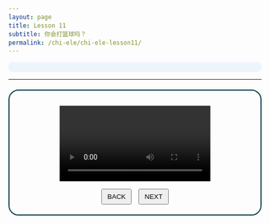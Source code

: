```yaml
---
layout: page
title: Lesson 11
subtitle: 你会打篮球吗？
permalink: /chi-ele/chi-ele-lesson11/
---
```


<div class="lesson-nav">
  <!-- 按钮容器 -->
  <select class="nav-select">
    <option value="">生词</option>
    <option value="vocab">生词</option>
    <option value="practice-vocab1">生词-练习1</option>
    <option value="practice-vocab2">生词-练习2</option>
    <option value="practice-vocab3">生词-练习3</option>
    <option value="practice-vocab4">生词-练习4</option>
  </select>
  <select class="nav-select">
    <option value="">语言点</option>
    <option value="grammar">语言点学习</option>
    <option value="practice-gram1">语言点-练习1</option>
    <option value="practice-gram2">语言点-练习2</option>
    <option value="practice-gram3">语言点-练习3</option>
  </select>
  <select class="nav-select">
    <option value="">视听说</option>
    <option value="listening">视听说</option>
    <option value="practice-lis1">视听说-练习1</option>
    <option value="practice-lis2">视听说-练习2</option>
  </select>
  <select class="nav-select">
    <option value="culture">文化体验</option>
  </select>
  <select class="nav-select">
    <option value="homework">作业</option>
  </select>
</div>


<hr>

<!-- 生词区 -->
<div class="lesson-section" id="vocab">
  <div class="vocab-card" style="display:block">
    <!-- 填写文化体验内容 -->
    <div class="practice-question" style="text-align: center;">
      <video controls style="display: block; margin: 10px auto; max-width: 555px;">
        <source src="/chi-ele/lesson11/vocab-tea.mp4" type="video/mp4">
        您的浏览器不支持HTML5视频
      </video>
    </div>
    <!-- 翻页按钮 -->
    <div class="nav-btns" style="text-align: center; margin-top: 15px;">
      <button onclick="switchCard('vocab', -1)">BACK</button>
      <button onclick="switchCard('vocab', 1)">NEXT</button>
    </div>
  </div>
  <div class="vocab-card" style="display:none">
    <!-- 词汇图片，居中 -->
    <div class="nav-btns" style="text-align: center;">
      <img 
        src="/chi-ele/lesson11/vocab/1YunDong.jpg" 
        alt="运动" 
        width="100"
      >
    </div>
    <div class="nav-btns" style="text-align: center;">
      <img 
        src="/chi-ele/lesson11/vocab/1YunDong-photo.jpg" 
        alt="运动" 
        width="150"
      >
    </div>
    <!-- 音频 -->
    <audio controls style="display: block; margin: 10px auto;">
      <source src="/chi-ele/lesson11/vocab/1YunDong.m4a" type="audio/mp4">
    </audio>
    <!-- 示例句 -->
    <!-- <p><strong>例:</strong> 我喜欢篮球。</p> -->
    <!-- 翻页按钮 -->
    <div class="nav-btns" style="text-align: center; margin-top: 15px;">
      <button onclick="switchCard('vocab', -1)">BACK</button>
      <button onclick="switchCard('vocab', 1)">NEXT</button>
    </div>
  </div>
  <div class="vocab-card" style="display:none">
    <!-- 词汇图片，居中 -->
    <div class="nav-btns" style="text-align: center;">
      <img 
        src="/chi-ele/lesson11/vocab/2LanQiu.jpg" 
        alt="篮球" 
        width="100"
      >
    </div>
    <div class="nav-btns" style="text-align: center;">
      <img 
        src="/chi-ele/lesson11/vocab/2LanQiu-photo.jpg" 
        alt="篮球" 
        width="150"
      >
    </div>
    <!-- 音频 -->
    <audio controls style="display: block; margin: 10px auto;">
      <source src="/chi-ele/lesson11/vocab/2LanQiu.m4a" type="audio/mp4">
    </audio>
    <!-- 示例句 -->
    <!-- <p><strong>例:</strong> 我喜欢篮球。</p> -->
    <!-- 翻页按钮 -->
    <div class="nav-btns" style="text-align: center; margin-top: 15px;">
      <button onclick="switchCard('vocab', -1)">BACK</button>
      <button onclick="switchCard('vocab', 1)">NEXT</button>
    </div>
  </div>
  <div class="vocab-card" style="display:none">
    <!-- 词汇图片，居中 -->
    <div class="nav-btns" style="text-align: center;">
      <img 
        src="/chi-ele/lesson11/vocab/3PaiQiu.jpg" 
        alt="排球" 
        width="100"
      >
    </div>
    <div class="nav-btns" style="text-align: center;">
      <img 
        src="/chi-ele/lesson11/vocab/3PaiQiu-photo.jpg" 
        alt="排球" 
        width="150"
      >
    </div>
    <!-- 音频 -->
    <audio controls style="display: block; margin: 10px auto;">
      <source src="/chi-ele/lesson11/vocab/3PaiQiu.m4a" type="audio/mp4">
    </audio>
    <!-- 示例句 -->
    <!-- <p><strong>例:</strong> 我喜欢篮球。</p> -->
    <!-- 翻页按钮 -->
    <div class="nav-btns" style="text-align: center; margin-top: 15px;">
      <button onclick="switchCard('vocab', -1)">BACK</button>
      <button onclick="switchCard('vocab', 1)">NEXT</button>
    </div>
  </div>
  <div class="vocab-card" style="display:none">
    <!-- 词汇图片，居中 -->
    <div class="nav-btns" style="text-align: center;">
      <img 
        src="/chi-ele/lesson11/vocab/4WangQiu.jpg" 
        alt="网球" 
        width="100"
      >
    </div>
    <div class="nav-btns" style="text-align: center;">
      <img 
        src="/chi-ele/lesson11/vocab/4WangQiu-photo.jpg" 
        alt="网球" 
        width="150"
      >
    </div>
    <!-- 音频 -->
    <audio controls style="display: block; margin: 10px auto;">
      <source src="/chi-ele/lesson11/vocab/4WangQiu.m4a" type="audio/mp4">
    </audio>
    <!-- 示例句 -->
    <!-- <p><strong>例:</strong> 我喜欢篮球。</p> -->
    <!-- 翻页按钮 -->
    <div class="nav-btns" style="text-align: center; margin-top: 15px;">
      <button onclick="switchCard('vocab', -1)">BACK</button>
      <button onclick="switchCard('vocab', 1)">NEXT</button>
    </div>
  </div>
  <div class="vocab-card" style="display:none">
    <!-- 词汇图片，居中 -->
    <div class="nav-btns" style="text-align: center;">
      <img 
        src="/chi-ele/lesson11/vocab/5PingPangQiujpg.jpg" 
        alt="乒乓球" 
        width="100"
      >
    </div>
    <div class="nav-btns" style="text-align: center;">
      <img 
        src="/chi-ele/lesson11/vocab/5PingPangQiu-photo.jpg" 
        alt="乒乓球" 
        width="150"
      >
    </div>
    <!-- 音频 -->
    <audio controls style="display: block; margin: 10px auto;">
      <source src="/chi-ele/lesson11/vocab/5PingPangQiu.m4a" type="audio/mp4">
    </audio>
    <!-- 示例句 -->
    <!-- <p><strong>例:</strong> 我喜欢篮球。</p> -->
    <!-- 翻页按钮 -->
    <div class="nav-btns" style="text-align: center; margin-top: 15px;">
      <button onclick="switchCard('vocab', -1)">BACK</button>
      <button onclick="switchCard('vocab', 1)">NEXT</button>
    </div>
  </div>
  <div class="vocab-card" style="display:none">
    <!-- 词汇图片，居中 -->
    <div class="nav-btns" style="text-align: center;">
      <img 
        src="/chi-ele/lesson11/vocab/6打.jpg" 
        alt="打" 
        width="100"
      >
    </div>
    <div class="nav-btns" style="text-align: center;">
      <img 
        src="/chi-ele/lesson11/vocab/6Da-photo.jpg" 
        alt="打" 
        width="150"
      >
    </div>
    <!-- 音频 -->
    <audio controls style="display: block; margin: 10px auto;">
      <source src="/chi-ele/lesson11/vocab/6Da.m4a" type="audio/mp4">
    </audio>
    <!-- 示例句 -->
    <p><strong>例:</strong> 我喜欢打篮球。</p>
    <p><strong>例:</strong> 我不会打乒乓球。</p>
    <!-- 翻页按钮 -->
    <div class="nav-btns" style="text-align: center; margin-top: 15px;">
      <button onclick="switchCard('vocab', -1)">BACK</button>
      <button onclick="switchCard('vocab', 1)">NEXT</button>
    </div>
  </div>
  <div class="vocab-card" style="display:none">
    <!-- 词汇图片，居中 -->
    <div class="nav-btns" style="text-align: center;">
      <img 
        src="/chi-ele/lesson11/vocab/7ZuQiu.jpg" 
        alt="足球" 
        width="100"
      >
    </div>
    <div class="nav-btns" style="text-align: center;">
      <img 
        src="/chi-ele/lesson11/vocab/7ZuQiu-photo.jpg" 
        alt="足球" 
        width="150"
      >
    </div>
    <!-- 音频 -->
    <audio controls style="display: block; margin: 10px auto;">
      <source src="/chi-ele/lesson11/vocab/7ZuQiu.m4a" type="audio/mp4">
    </audio>
    <!-- 示例句 -->
    <!-- <p><strong>例:</strong> 我喜欢篮球。</p> -->
    <!-- 翻页按钮 -->
    <div class="nav-btns" style="text-align: center; margin-top: 15px;">
      <button onclick="switchCard('vocab', -1)">BACK</button>
      <button onclick="switchCard('vocab', 1)">NEXT</button>
    </div>
  </div>
  <div class="vocab-card" style="display:none">
    <!-- 词汇图片，居中 -->
    <div class="nav-btns" style="text-align: center;">
      <img 
        src="/chi-ele/lesson11/vocab/8Gen.jpg" 
        alt="踢" 
        width="100"
      >
    </div>
    <div class="nav-btns" style="text-align: center;">
      <img 
        src="/chi-ele/lesson11/vocab/8Gen-Photo.jpg" 
        alt="踢" 
        width="150"
      >
    </div>
    <!-- 音频 -->
    <audio controls style="display: block; margin: 10px auto;">
      <source src="/chi-ele/lesson11/vocab/8Gen.m4a" type="audio/mp4">
    </audio>
    <!-- 示例句 -->
    <p><strong>例:</strong> 我喜欢踢足球。</p>
    <!-- 翻页按钮 -->
    <div class="nav-btns" style="text-align: center; margin-top: 15px;">
      <button onclick="switchCard('vocab', -1)">BACK</button>
      <button onclick="switchCard('vocab', 1)">NEXT</button>
    </div>
  </div>
  <div class="vocab-card" style="display:none">
    <!-- 词汇图片，居中 -->
    <div class="nav-btns" style="text-align: center;">
      <img 
        src="/chi-ele/lesson11/vocab/9YouYong.jpg" 
        alt="游泳" 
        width="100"
      >
    </div>
    <div class="nav-btns" style="text-align: center;">
      <img 
        src="/chi-ele/lesson11/vocab/9YouYong-Photo.jpg" 
        alt="游泳" 
        width="150"
      >
    </div>
    <!-- 音频 -->
    <audio controls style="display: block; margin: 10px auto;">
      <source src="/chi-ele/lesson11/vocab/9YouYong.m4a" type="audio/mp4">
    </audio>
    <!-- 示例句 -->
    <p><strong>例:</strong> 我不会游泳。</p>
    <!-- 翻页按钮 -->
    <div class="nav-btns" style="text-align: center; margin-top: 15px;">
      <button onclick="switchCard('vocab', -1)">BACK</button>
      <button onclick="switchCard('vocab', 1)">NEXT</button>
    </div>
  </div>
  <div class="vocab-card" style="display:none">
    <!-- 词汇图片，居中 -->
    <div class="nav-btns" style="text-align: center;">
      <img 
        src="/chi-ele/lesson11/vocab/10PaoBu.jpg" 
        alt="跑步" 
        width="100"
      >
    </div>
    <div class="nav-btns" style="text-align: center;">
      <img 
        src="/chi-ele/lesson11/vocab/10PaoBu-Photo.jpg" 
        alt="跑步" 
        width="150"
      >
    </div>
    <!-- 音频 -->
    <audio controls style="display: block; margin: 10px auto;">
      <source src="/chi-ele/lesson11/vocab/10PaoBu.m4a" type="audio/mp4">
    </audio>
    <!-- 示例句 -->
    <p><strong>例:</strong> 他喜欢跑步。</p>
    <!-- 翻页按钮 -->
    <div class="nav-btns" style="text-align: center; margin-top: 15px;">
      <button onclick="switchCard('vocab', -1)">BACK</button>
      <button onclick="switchCard('vocab', 1)">NEXT</button>
    </div>
  </div>
  <div class="vocab-card" style="display:none">
    <!-- 词汇图片，居中 -->
    <div class="nav-btns" style="text-align: center;">
      <img 
        src="/chi-ele/lesson11/vocab/11QiZiXingChe.jpg" 
        alt="骑自行车" 
        width="100"
      >
    </div>
    <div class="nav-btns" style="text-align: center;">
      <img 
        src="/chi-ele/lesson11/vocab/11QiZiXingChe-Photo.jpg" 
        alt="骑自行车" 
        width="150"
      >
    </div>
    <!-- 音频 -->
    <audio controls style="display: block; margin: 10px auto;">
      <source src="/chi-ele/lesson11/vocab/11QiZiXingChe.m4a" type="audio/mp4">
    </audio>
    <!-- 示例句 -->
    <p><strong>例:</strong> 她很喜欢骑自行车。。</p>
    <!-- 翻页按钮 -->
    <div class="nav-btns" style="text-align: center; margin-top: 15px;">
      <button onclick="switchCard('vocab', -1)">BACK</button>
      <button onclick="switchCard('vocab', 1)">NEXT</button>
    </div>
  </div>
</div>

<!-- 练习1 -->
<div class="lesson-section" id="practice-vocab1" style="display:none">
  <div class="vocab-card practice-card" style="display:block">
    <p>根据图片和音频填写正确的生词：</p>
    <div class="practice-question" style="text-align: center;">
      <img src="/chi-ele/lesson11/vocab/11QiZiXingChe-Photo.jpg" alt="骑自行车" width="150" >
      <audio controls style="display: block; margin: 10px auto;">
        <source src="/chi-ele/lesson11/vocab/11QiZiXingChe.m4a" type="audio/mp4">
      </audio>
    </div>
    <div class="practice-question" style="text-align: center;">
      <input
        type="text"
        placeholder="填写生词"
        data-answer="骑自行车"
        onkeydown="if(event.key==='Enter'){ checkAnswer(this.nextElementSibling, this.dataset.answer) }"
      >
      <button type="button" onclick="checkAnswer(this, this.previousElementSibling.dataset.answer)">SUBMIT</button>
      <span class="feedback"></span>
    </div>
    <div class="nav-btns">
      <button onclick="switchCard('practice-vocab1', -1)">BACK</button>
      <button onclick="switchCard('practice-vocab1', 1)">NEXT</button>
    </div>
  </div>
  <div class="vocab-card practice-card" style="display:none">
    <p>根据图片和音频填写正确的生词：</p>
    <div class="practice-question" style="text-align: center;">
      <img src="/chi-ele/lesson11/vocab/1YunDong-photo.jpg" alt="骑自行车" width="150" >
      <audio controls style="display: block; margin: 10px auto;">
        <source src="/chi-ele/lesson11/vocab/1YunDong.m4a" type="audio/mp4">
      </audio>
    </div>
    <div class="practice-question" style="text-align: center;">
      <input
        type="text"
        placeholder="填写生词"
        data-answer="运动"
        onkeydown="if(event.key==='Enter'){ checkAnswer(this.nextElementSibling, this.dataset.answer) }"
      >
      <button type="button" onclick="checkAnswer(this, this.previousElementSibling.dataset.answer)">SUBMIT</button>
      <span class="feedback"></span>
    </div>
    <div class="nav-btns">
      <button onclick="switchCard('practice-vocab1', -1)">BACK</button>
      <button onclick="switchCard('practice-vocab1', 1)">NEXT</button>
    </div>
  </div>
  <div class="vocab-card practice-card" style="display:none">
    <p>根据图片和音频填写正确的生词：</p>
    <div class="practice-question" style="text-align: center;">
      <img src="/chi-ele/lesson11/vocab/10PaoBu-Photo.jpg" alt="骑自行车" width="150" >
      <audio controls style="display: block; margin: 10px auto;">
        <source src="/chi-ele/lesson11/vocab/10PaoBu.m4a" type="audio/mp4">
      </audio>
    </div>
    <div class="practice-question" style="text-align: center;">
      <input
        type="text"
        placeholder="填写生词"
        data-answer="跑步"
        onkeydown="if(event.key==='Enter'){ checkAnswer(this.nextElementSibling, this.dataset.answer) }"
      >
      <button type="button" onclick="checkAnswer(this, this.previousElementSibling.dataset.answer)">SUBMIT</button>
      <span class="feedback"></span>
    </div>
    <div class="nav-btns">
      <button onclick="switchCard('practice-vocab1', -1)">BACK</button>
      <button onclick="switchCard('practice-vocab1', 1)">NEXT</button>
    </div>
  </div>
  <div class="vocab-card practice-card" style="display:none">
    <p>根据图片和音频填写正确的生词：</p>
    <div class="practice-question" style="text-align: center;">
      <img src="/chi-ele/lesson11/vocab/6Da-photo.jpg" alt="骑自行车" width="150" >
      <audio controls style="display: block; margin: 10px auto;">
        <source src="/chi-ele/lesson11/vocab/6Da.m4a" type="audio/mp4">
      </audio>
    </div>
    <div class="practice-question" style="text-align: center;">
      <input
        type="text"
        placeholder="填写生词"
        data-answer="打"
        onkeydown="if(event.key==='Enter'){ checkAnswer(this.nextElementSibling, this.dataset.answer) }"
      >
      <button type="button" onclick="checkAnswer(this, this.previousElementSibling.dataset.answer)">SUBMIT</button>
      <span class="feedback"></span>
    </div>
    <div class="nav-btns">
      <button onclick="switchCard('practice-vocab1', -1)">BACK</button>
      <button onclick="switchCard('practice-vocab1', 1)">NEXT</button>
    </div>
  </div>
  <div class="vocab-card practice-card" style="display:none">
    <p>根据图片和音频填写正确的生词：</p>
    <div class="practice-question" style="text-align: center;">
      <img src="/chi-ele/lesson11/vocab/2LanQiu-photo.jpg" alt="骑自行车" width="150" >
      <audio controls style="display: block; margin: 10px auto;">
        <source src="/chi-ele/lesson11/vocab/2LanQiu.m4a" type="audio/mp4">
      </audio>
    </div>
    <div class="practice-question" style="text-align: center;">
      <input
        type="text"
        placeholder="填写生词"
        data-answer="篮球"
        onkeydown="if(event.key==='Enter'){ checkAnswer(this.nextElementSibling, this.dataset.answer) }"
      >
      <button type="button" onclick="checkAnswer(this, this.previousElementSibling.dataset.answer)">SUBMIT</button>
      <span class="feedback"></span>
    </div>
    <div class="nav-btns">
      <button onclick="switchCard('practice-vocab1', -1)">BACK</button>
      <button onclick="switchCard('practice-vocab1', 1)">NEXT</button>
    </div>
  </div>
  <div class="vocab-card practice-card" style="display:none">
    <p>根据图片和音频填写正确的生词：</p>
    <div class="practice-question" style="text-align: center;">
      <img src="/chi-ele/lesson11/vocab/9YouYong-Photo.jpg" alt="骑自行车" width="150" >
      <audio controls style="display: block; margin: 10px auto;">
        <source src="/chi-ele/lesson11/vocab/9YouYong.m4a" type="audio/mp4">
      </audio>
    </div>
    <div class="practice-question" style="text-align: center;">
      <input
        type="text"
        placeholder="填写生词"
        data-answer="游泳"
        onkeydown="if(event.key==='Enter'){ checkAnswer(this.nextElementSibling, this.dataset.answer) }"
      >
      <button type="button" onclick="checkAnswer(this, this.previousElementSibling.dataset.answer)">SUBMIT</button>
      <span class="feedback"></span>
    </div>
    <div class="nav-btns">
      <button onclick="switchCard('practice-vocab1', -1)">BACK</button>
      <button onclick="switchCard('practice-vocab1', 1)">NEXT</button>
    </div>
  </div>
  <div class="vocab-card practice-card" style="display:none">
    <p>根据图片和音频填写正确的生词：</p>
    <div class="practice-question" style="text-align: center;">
      <img src="/chi-ele/lesson11/vocab/5PingPangQiu-photo.jpg" alt="骑自行车" width="150" >
      <audio controls style="display: block; margin: 10px auto;">
        <source src="/chi-ele/lesson11/vocab/5PingPangQiu.m4a" type="audio/mp4">
      </audio>
    </div>
    <div class="practice-question" style="text-align: center;">
      <input
        type="text"
        placeholder="填写生词"
        data-answer="乒乓球"
        onkeydown="if(event.key==='Enter'){ checkAnswer(this.nextElementSibling, this.dataset.answer) }"
      >
      <button type="button" onclick="checkAnswer(this, this.previousElementSibling.dataset.answer)">SUBMIT</button>
      <span class="feedback"></span>
    </div>
    <div class="nav-btns">
      <button onclick="switchCard('practice-vocab1', -1)">BACK</button>
      <button onclick="switchCard('practice-vocab1', 1)">NEXT</button>
    </div>
  </div>
  <div class="vocab-card practice-card" style="display:none">
    <p>根据图片和音频填写正确的生词：</p>
    <div class="practice-question" style="text-align: center;">
      <img src="/chi-ele/lesson11/vocab/8Gen-Photo.jpg" alt="骑自行车" width="150" >
      <audio controls style="display: block; margin: 10px auto;">
        <source src="/chi-ele/lesson11/vocab/8Gen.m4a" type="audio/mp4">
      </audio>
    </div>
    <div class="practice-question" style="text-align: center;">
      <input
        type="text"
        placeholder="填写生词"
        data-answer="踢"
        onkeydown="if(event.key==='Enter'){ checkAnswer(this.nextElementSibling, this.dataset.answer) }"
      >
      <button type="button" onclick="checkAnswer(this, this.previousElementSibling.dataset.answer)">SUBMIT</button>
      <span class="feedback"></span>
    </div>
    <div class="nav-btns">
      <button onclick="switchCard('practice-vocab1', -1)">BACK</button>
      <button onclick="switchCard('practice-vocab1', 1)">NEXT</button>
    </div>
  </div>
  <div class="vocab-card practice-card" style="display:none">
    <p>根据图片和音频填写正确的生词：</p>
    <div class="practice-question" style="text-align: center;">
      <img src="/chi-ele/lesson11/vocab/4WangQiu-photo.jpg" alt="骑自行车" width="150" >
      <audio controls style="display: block; margin: 10px auto;">
        <source src="/chi-ele/lesson11/vocab/4WangQiu.m4a" type="audio/mp4">
      </audio>
    </div>
    <div class="practice-question" style="text-align: center;">
      <input
        type="text"
        placeholder="填写生词"
        data-answer="网球"
        onkeydown="if(event.key==='Enter'){ checkAnswer(this.nextElementSibling, this.dataset.answer) }"
      >
      <button type="button" onclick="checkAnswer(this, this.previousElementSibling.dataset.answer)">SUBMIT</button>
      <span class="feedback"></span>
    </div>
    <div class="nav-btns">
      <button onclick="switchCard('practice-vocab1', -1)">BACK</button>
      <button onclick="switchCard('practice-vocab1', 1)">NEXT</button>
    </div>
  </div>
  <div class="vocab-card practice-card" style="display:none">
    <p>根据图片和音频填写正确的生词：</p>
    <div class="practice-question" style="text-align: center;">
      <img src="/chi-ele/lesson11/vocab/3PaiQiu-photo.jpg" alt="骑自行车" width="150" >
      <audio controls style="display: block; margin: 10px auto;">
        <source src="/chi-ele/lesson11/vocab/3PaiQiu.m4a" type="audio/mp4">
      </audio>
    </div>
    <div class="practice-question" style="text-align: center;">
      <input
        type="text"
        placeholder="填写生词"
        data-answer="排球"
        onkeydown="if(event.key==='Enter'){ checkAnswer(this.nextElementSibling, this.dataset.answer) }"
      >
      <button type="button" onclick="checkAnswer(this, this.previousElementSibling.dataset.answer)">SUBMIT</button>
      <span class="feedback"></span>
    </div>
    <div class="nav-btns">
      <button onclick="switchCard('practice-vocab1', -1)">BACK</button>
      <button onclick="switchCard('practice-vocab1', 1)">NEXT</button>
    </div>
  </div>
  <div class="vocab-card practice-card" style="display:none">
    <p>根据图片和音频填写正确的生词：</p>
    <div class="practice-question" style="text-align: center;">
      <img src="/chi-ele/lesson11/vocab/7ZuQiu-photo.jpg" alt="骑自行车" width="150" >
      <audio controls style="display: block; margin: 10px auto;">
        <source src="/chi-ele/lesson11/vocab/7ZuQiu.m4a" type="audio/mp4">
      </audio>
    </div>
    <div class="practice-question" style="text-align: center;">
      <input
        type="text"
        placeholder="填写生词"
        data-answer="足球"
        onkeydown="if(event.key==='Enter'){ checkAnswer(this.nextElementSibling, this.dataset.answer) }"
      >
      <button type="button" onclick="checkAnswer(this, this.previousElementSibling.dataset.answer)">SUBMIT</button>
      <span class="feedback"></span>
    </div>
    <div class="nav-btns">
      <button onclick="switchCard('practice-vocab1', -1)">BACK</button>
      <button onclick="switchCard('practice-vocab1', 1)">NEXT</button>
    </div>
  </div>
</div>
<!-- 练习2 -->
<div class="lesson-section" id="practice-vocab2" style="display:none">
  <!-- 生词练习2 -->
  <div class="vocab-card practice-card" style="display:none">
    <p>请选择正确的图片或单词：</p>
    <div class="practice-question" style="text-align: center;">
      <img src="/chi-ele/lesson11/vocab/prac1/P1-Q1-A5.jpg" alt="picture" width="75" height="125" >
      <img src="/chi-ele/lesson11/vocab/prac1/P1-Q1-A1.jpg" alt="picture" width="100" >
      <img src="/chi-ele/lesson11/vocab/prac1/P1-Q1-A2.jpg" alt="picture" width="100" >
      <img src="/chi-ele/lesson11/vocab/prac1/P1-Q1-A3.jpg" alt="picture" width="100" >
      <img src="/chi-ele/lesson11/vocab/prac1/P1-Q1-A4.jpg" alt="picture" width="100" >
      <img src="/chi-ele/lesson11/vocab/prac1/P1-Q2-A8.jpg" alt="picture" width="25"  height="50" >
    </div>
    <div class="practice-question" style="text-align: center;">
      <img src="/chi-ele/lesson11/vocab/prac1/P1-Q2-A9.jpg" alt="picture" width="50" >
      <img src="/chi-ele/lesson11/vocab/prac1/P1-Q2-A6.jpg" alt="picture" width="75" >
      <img src="/chi-ele/lesson11/vocab/prac1/P1-Q2-A7.jpg" alt="picture" width="60" >
      <img src="/chi-ele/lesson11/vocab/prac1/P1-Q3-A10.jpg" alt="picture" width="50" >
      <img src="/chi-ele/lesson11/vocab/prac1/P1-Q3-A11.jpg" alt="picture" width="100" >
    </div>
    <div class="practice-question" style="text-align: center;">
      <img src="/chi-ele/lesson11/vocab/prac1/1P1-Q1.jpg" alt="picture" width="500" >
    </div>
    <div class="practice-question" style="text-align: center;">
      <img src="/chi-ele/lesson11/vocab/prac1/1P1-Q2.jpg" alt="picture" width="500" >
    </div>
    <div class="practice-question" style="text-align: center;">
      <img src="/chi-ele/lesson11/vocab/prac1/1P1-Q3.jpg" alt="picture" width="500" >
    </div>
    <!-- 问题选择区域 -->
    <div class="matching-quiz">
      <div class="questions-container">
        <!-- 空格1 -->
        <div class="question" data-qid="1">
          <span class="question-number">1.</span>
          <select class="answer-select">
            <option value="">-- Option --</option>
            <option value="A">A</option>
            <option value="B">B</option>
            <option value="C">C</option>
            <option value="D">D</option>
            <option value="E">E</option>
            <option value="F">F</option>
            <option value="G">G</option>
            <option value="H">H</option>
            <option value="I">I</option>
            <option value="J">J</option>
            <option value="K">K</option>
          </select>
          <span class="feedback-icon"></span>
        </div>
        <!-- 空格2 -->
        <div class="question" data-qid="2">
          <span class="question-number">2.</span>
          <select class="answer-select">
            <option value="">-- Option --</option>
            <option value="A">A</option>
            <option value="B">B</option>
            <option value="C">C</option>
            <option value="D">D</option>
            <option value="E">E</option>
            <option value="F">F</option>
            <option value="G">G</option>
            <option value="H">H</option>
            <option value="I">I</option>
            <option value="J">J</option>
            <option value="K">K</option>
          </select>
          <span class="feedback-icon"></span>
        </div>
        <!-- 空格3 -->
        <div class="question" data-qid="3">
          <span class="question-number">3.</span>
          <select class="answer-select">
            <option value="">-- Option --</option>
            <option value="A">A</option>
            <option value="B">B</option>
            <option value="C">C</option>
            <option value="D">D</option>
            <option value="E">E</option>
            <option value="F">F</option>
            <option value="G">G</option>
            <option value="H">H</option>
            <option value="I">I</option>
            <option value="J">J</option>
            <option value="K">K</option>
          </select>
          <span class="feedback-icon"></span>
        </div>
        <!-- 空格4 -->
        <div class="question" data-qid="4">
          <span class="question-number">4.</span>
          <select class="answer-select">
            <option value="">-- Option --</option>
            <option value="A">A</option>
            <option value="B">B</option>
            <option value="C">C</option>
            <option value="D">D</option>
            <option value="E">E</option>
            <option value="F">F</option>
            <option value="G">G</option>
            <option value="H">H</option>
            <option value="I">I</option>
            <option value="J">J</option>
            <option value="K">K</option>
          </select>
          <span class="feedback-icon"></span>
        </div>
        <!-- 空格5 -->
        <div class="question" data-qid="5">
          <span class="question-number">5.</span>
          <select class="answer-select">
            <option value="">-- Option --</option>
            <option value="A">A</option>
            <option value="B">B</option>
            <option value="C">C</option>
            <option value="D">D</option>
            <option value="E">E</option>
            <option value="F">F</option>
            <option value="G">G</option>
            <option value="H">H</option>
            <option value="I">I</option>
            <option value="J">J</option>
            <option value="K">K</option>
          </select>
          <span class="feedback-icon"></span>
        </div>
        <!-- 空格6 -->
        <div class="question" data-qid="6">
          <span class="question-number">6.</span>
          <select class="answer-select">
            <option value="">-- Option --</option>
            <option value="A">A</option>
            <option value="B">B</option>
            <option value="C">C</option>
            <option value="D">D</option>
            <option value="E">E</option>
            <option value="F">F</option>
            <option value="G">G</option>
            <option value="H">H</option>
            <option value="I">I</option>
            <option value="J">J</option>
            <option value="K">K</option>
          </select>
          <span class="feedback-icon"></span>
        </div>
        <!-- 空格7 -->
        <div class="question" data-qid="7">
          <span class="question-number">7.</span>
          <select class="answer-select">
            <option value="">-- Option --</option>
            <option value="A">A</option>
            <option value="B">B</option>
            <option value="C">C</option>
            <option value="D">D</option>
            <option value="E">E</option>
            <option value="F">F</option>
            <option value="G">G</option>
            <option value="H">H</option>
            <option value="I">I</option>
            <option value="J">J</option>
            <option value="K">K</option>
          </select>
          <span class="feedback-icon"></span>
        </div>
        <!-- 空格8 -->
        <div class="question" data-qid="8">
          <span class="question-number">8.</span>
          <select class="answer-select">
            <option value="">-- Option --</option>
            <option value="A">A</option>
            <option value="B">B</option>
            <option value="C">C</option>
            <option value="D">D</option>
            <option value="E">E</option>
            <option value="F">F</option>
            <option value="G">G</option>
            <option value="H">H</option>
            <option value="I">I</option>
            <option value="J">J</option>
            <option value="K">K</option>
          </select>
          <span class="feedback-icon"></span>
        </div>
        <!-- 空格9 -->
        <div class="question" data-qid="9">
          <span class="question-number">9.</span>
          <select class="answer-select">
            <option value="">-- Option --</option>
            <option value="A">A</option>
            <option value="B">B</option>
            <option value="C">C</option>
            <option value="D">D</option>
            <option value="E">E</option>
            <option value="F">F</option>
            <option value="G">G</option>
            <option value="H">H</option>
            <option value="I">I</option>
            <option value="J">J</option>
            <option value="K">K</option>
          </select>
          <span class="feedback-icon"></span>
        </div>
        <!-- 空格10 -->
        <div class="question" data-qid="10">
          <span class="question-number">10.</span>
          <select class="answer-select">
            <option value="">-- Option --</option>
            <option value="A">A</option>
            <option value="B">B</option>
            <option value="C">C</option>
            <option value="D">D</option>
            <option value="E">E</option>
            <option value="F">F</option>
            <option value="G">G</option>
            <option value="H">H</option>
            <option value="I">I</option>
            <option value="J">J</option>
            <option value="K">K</option>
          </select>
          <span class="feedback-icon"></span>
        </div>
        <!-- 空格11 -->
        <div class="question" data-qid="11">
          <span class="question-number">11.</span>
          <select class="answer-select">
            <option value="">-- Option --</option>
            <option value="A">A</option>
            <option value="B">B</option>
            <option value="C">C</option>
            <option value="D">D</option>
            <option value="E">E</option>
            <option value="F">F</option>
            <option value="G">G</option>
            <option value="H">H</option>
            <option value="I">I</option>
            <option value="J">J</option>
            <option value="K">K</option>
          </select>
          <span class="feedback-icon"></span>
        </div>
      </div>
      <div class="practice-question" style="text-align: center;">
        <button type="button" onclick="checkMatchingAnswers()">SUBMIT</button>
        <button type="button" id="viewAnswerBtn" style="display:none" onclick="viewAnswers()">View Answer</button>
        <span class="feedback"></span>
      </div>
    </div>
    <div class="nav-btns">
      <button onclick="switchCard('practice-vocab2', -1)">BACK</button>
      <button onclick="switchCard('practice-vocab2', 1)">NEXT</button>
    </div>
    <div class="answer-key" style="display:none; margin-top:20px; padding:15px; background:#f5f5f5; border-radius:5px;">
      <h3>正确答案:</h3>
      <div id="correct-answers-list"></div>
    </div>
  </div>
</div>
<!-- 生词练习3 -->
<div class="lesson-section" id="practice-vocab3" style="display:none">
  <div class="vocab-card practice-card" style="display:none">
    <p>根据图片和音频选择正确答案：</p>
    <div class="practice-question" style="text-align: center;">
      <img src="/chi-ele/lesson11/vocab/prac2/Q1.png" alt="picture" width="500">
      <audio controls style="display: block; margin: 10px auto;">
        <source src="/chi-ele/lesson11/vocab/prac2/Q1-mp3.mp3" type="audio/mp3">
      </audio>
    </div>
    <div class="practice-question" style="text-align: center;">
      <input
        type="text"
        placeholder="填写答案"
        data-answer="打篮球"
        onkeydown="if(event.key==='Enter'){ checkAnswer(this.nextElementSibling, this.dataset.answer) }"
      >
      <button type="button" onclick="checkAnswer(this, this.previousElementSibling.dataset.answer)">SUBMIT</button>
      <span class="feedback"></span>
    </div>
    <div class="nav-btns">
      <button onclick="switchCard('practice-vocab3', -1)">BACK</button>
      <button onclick="switchCard('practice-vocab3', 1)">NEXT</button>
    </div>
  </div>
  <div class="vocab-card practice-card" style="display:none">
    <p>根据图片和音频选择正确答案：</p>
    <div class="practice-question" style="text-align: center;">
      <img src="/chi-ele/lesson11/vocab/prac2/Q1Answer.png" alt="picture" width="500">
      <audio controls style="display: block; margin: 10px auto;">
        <source src="/chi-ele/lesson11/vocab/prac2/Q1-mp3.mp3" type="audio/mp3">
      </audio>
    </div>
    <div class="nav-btns">
      <button onclick="switchCard('practice-vocab3', -1)">BACK</button>
      <button onclick="switchCard('practice-vocab3', 1)">NEXT</button>
    </div>
  </div>

  <div class="vocab-card practice-card" style="display:none">
    <p>根据图片和音频选择正确答案：</p>
    <div class="practice-question" style="text-align: center;">
      <img src="/chi-ele/lesson11/vocab/prac2/Q2.png" alt="picture" width="500">
      <audio controls style="display: block; margin: 10px auto;">
        <source src="/chi-ele/lesson11/vocab/prac2/Q2-mp3.m4a" type="audio/mp4">
      </audio>
    </div>
    <div class="practice-question" style="text-align: center;">
      <input
        type="text"
        placeholder="填写答案"
        data-answer="骑自行车"
        onkeydown="if(event.key==='Enter'){ checkAnswer(this.nextElementSibling, this.dataset.answer) }"
      >
      <button type="button" onclick="checkAnswer(this, this.previousElementSibling.dataset.answer)">SUBMIT</button>
      <span class="feedback"></span>
    </div>
    <div class="nav-btns">
      <button onclick="switchCard('practice-vocab3', -1)">BACK</button>
      <button onclick="switchCard('practice-vocab3', 1)">NEXT</button>
    </div>
  </div>
  <div class="vocab-card practice-card" style="display:none">
    <p>根据图片和音频选择正确答案：</p>
    <div class="practice-question" style="text-align: center;">
      <img src="/chi-ele/lesson11/vocab/prac2/Q2Answer.png" alt="picture" width="500">
      <audio controls style="display: block; margin: 10px auto;">
        <source src="/chi-ele/lesson11/vocab/prac2/Q2-mp3.m4a" type="audio/mp4">
      </audio>
    </div>
    <div class="nav-btns">
      <button onclick="switchCard('practice-vocab3', -1)">BACK</button>
      <button onclick="switchCard('practice-vocab3', 1)">NEXT</button>
    </div>
  </div>

  <div class="vocab-card practice-card" style="display:none">
    <p>根据图片和音频选择正确答案：</p>
    <div class="practice-question" style="text-align: center;">
      <img src="/chi-ele/lesson11/vocab/prac2/Q3.png" alt="picture" width="500">
      <audio controls style="display: block; margin: 10px auto;">
        <source src="/chi-ele/lesson11/vocab/prac2/Q3-mp3.mp3" type="audio/mp3">
      </audio>
    </div>
    <div class="practice-question" style="text-align: center;">
      <span class="question-number">1.</span>
      <input
        type="text"
        placeholder="填写答案"
        data-answer="打网球"
        onkeydown="if(event.key==='Enter'){ checkAnswer(this.nextElementSibling, this.dataset.answer) }"
      >
      <button type="button" onclick="checkAnswer(this, this.previousElementSibling.dataset.answer)">SUBMIT</button>
      <span class="feedback"></span>
    </div>
    <div class="practice-question" style="text-align: center;">
      <span class="question-number">2.</span>
      <input
        type="text"
        placeholder="填写答案"
        data-answer="游泳"
        onkeydown="if(event.key==='Enter'){ checkAnswer(this.nextElementSibling, this.dataset.answer) }"
      >
      <button type="button" onclick="checkAnswer(this, this.previousElementSibling.dataset.answer)">SUBMIT</button>
      <span class="feedback"></span>
    </div>
    <div class="nav-btns">
      <button onclick="switchCard('practice-vocab3', -1)">BACK</button>
      <button onclick="switchCard('practice-vocab3', 1)">NEXT</button>
    </div>
  </div>
  <div class="vocab-card practice-card" style="display:none">
    <p>根据图片和音频选择正确答案：</p>
    <div class="practice-question" style="text-align: center;">
      <img src="/chi-ele/lesson11/vocab/prac2/Q3Answer.png" alt="picture" width="500">
      <audio controls style="display: block; margin: 10px auto;">
        <source src="/chi-ele/lesson11/vocab/prac2/Q3-mp3.mp3" type="audio/mp3">
      </audio>
    </div>
    <div class="nav-btns">
      <button onclick="switchCard('practice-vocab3', -1)">BACK</button>
      <button onclick="switchCard('practice-vocab3', 1)">NEXT</button>
    </div>
  </div>
</div>

<!-- 生词练习3 -->
<div class="lesson-section" id="practice-vocab4" style="display:none">
  <!-- 生词对话 -->
  <div class="vocab-card practice-card" style="display:none">
    <p>根据图片和音频选择正确答案：</p>
    <div class="practice-question" style="text-align: center;">
      <img src="/chi-ele/lesson11/vocab/ShengCiDuiHua.png" alt="picture" width="500">
    </div>
    <div class="practice-question" style="text-align: center;">
      <!-- Recording Options -->
      <div class="recording-options">
        <button id="startVideoBtn">🎥 New Video</button>
        <button id="startAudioBtn">🎤 New Record</button>
      </div>
      <!-- Preview Elements -->
      <video id="videoPreview" controls style="display:none; max-width:500px; margin:10px auto;"></video>
      <audio id="audioPreview" controls style="display:none; margin:10px auto;"></audio>
      <!-- Recording Controls -->
      <div id="recordingControls" style="display:none;">
        <button id="stopRecordingBtn">⏹ Stop</button>
        <button id="playRecordingBtn" style="display:none;">▶️ Play</button>
        <button id="sendRecordingBtn">✉️ Send</button>
        <button id="retryRecordingBtn">🔄 Redo</button>
      </div>
      <!-- Status Display -->
      <div id="recordingStatus" style="margin-top:10px; min-height:20px;"></div>
    </div>
    <div class="nav-btns">
      <button onclick="switchCard('practice-vocab4', -1)">BACK</button>
      <button onclick="switchCard('practice-vocab4', 1)">NEXT</button>
    </div>
  </div>
</div>

<!-- 语言点 -->
<div class="lesson-section" id="grammar" style="display:none">
  <div class="vocab-card" style="display:block">
    <!-- 填写文化体验内容 -->
    <div class="practice-question" style="text-align: center;">
      <video controls style="display: block; margin: 10px auto; max-width: 555px;">
        <source src="/chi-ele/lesson11/grammar-tea.mp4" type="video/mp4">
        您的浏览器不支持HTML5视频
      </video>
    </div>
    <div class="nav-btns">
      <button onclick="switchCard('grammar', -1)">BACK</button>
      <button onclick="switchCard('grammar', 1)">NEXT</button>
    </div>
  </div>
  <!-- 跟……一样 -->
  <div class="vocab-card" style="display:block">
    <div class="practice-question" style="text-align: center;">
      <img src="/chi-ele/lesson11/grammar/yiyang/1GenYiYang.png" alt="picture" width="150">
    </div>
    <div class="practice-question" style="text-align: center;">
      <img src="/chi-ele/lesson11/grammar/yiyang/1GenYiYang-ex1.png" alt="picture" width="500">
    </div>
    <div class="nav-btns">
      <button onclick="switchCard('grammar', -1)">BACK</button>
      <button onclick="switchCard('grammar', 1)">NEXT</button>
    </div>
  </div>
  <div class="vocab-card" style="display:none">
    <div class="practice-question" style="text-align: center;">
      <img src="/chi-ele/lesson11/grammar/yiyang/1GenYiYang.png" alt="picture" width="150">
    </div>
    <div class="practice-question" style="text-align: center;">
      <img src="/chi-ele/lesson11/grammar/yiyang/1GenYiYang-ex2.png" alt="picture" width="500">
    </div>
    <div class="nav-btns">
      <button onclick="switchCard('grammar', -1)">BACK</button>
      <button onclick="switchCard('grammar', 1)">NEXT</button>
    </div>
  </div>
  <!-- 又……又…… -->
  <div class="vocab-card" style="display:block">
    <div class="practice-question" style="text-align: center;">
      <img src="/chi-ele/lesson11/grammar/youyou/2You.You.png" alt="picture" width="150">
    </div>
    <div class="practice-question" style="text-align: center;">
      <img src="/chi-ele/lesson11/grammar/youyou/2You.You-ex1.png" alt="picture" width="500">
    </div>
    <div class="nav-btns">
      <button onclick="switchCard('grammar', -1)">BACK</button>
      <button onclick="switchCard('grammar', 1)">NEXT</button>
    </div>
  </div>
  <div class="vocab-card" style="display:none">
    <div class="practice-question" style="text-align: center;">
      <img src="/chi-ele/lesson11/grammar/youyou/2You.You.png" alt="picture" width="150">
    </div>
    <div class="practice-question" style="text-align: center;">
      <img src="/chi-ele/lesson11/grammar/youyou/2You.You-ex2.png" alt="picture" width="500">
    </div>
    <div class="nav-btns">
      <button onclick="switchCard('grammar', -1)">BACK</button>
      <button onclick="switchCard('grammar', 1)">NEXT</button>
    </div>
  </div>
</div>

<!-- 练习 -->
<!-- 跟……一样 -->
<div class="lesson-section" id="practice-gram1" style="display:none">
  <div class="vocab-card practice-card" style="display:block">
    <p>根据图片和音频选择正确答案：</p>
    <div class="practice-question" style="text-align: center;">
      <img src="/chi-ele/lesson11/grammar/yiyang/1GenYiYang-Q1.png" alt="picture" width="500">
    </div>
    <div class="practice-question" style="text-align: center;">
      <input
        type="text"
        placeholder="填写答案"
        data-answer="小黄跟小林一样高。"
        onkeydown="if(event.key==='Enter'){ checkAnswer(this.nextElementSibling, this.dataset.answer) }"
      >
      <button type="button" onclick="checkAnswer(this, this.previousElementSibling.dataset.answer)">SUBMIT</button>
      <span class="feedback"></span>
    </div>
    <div class="nav-btns">
      <button onclick="switchCard('practice-gram1', -1)">BACK</button>
      <button onclick="switchCard('practice-gram1', 1)">NEXT</button>
    </div>
  </div>
  <div class="vocab-card practice-card" style="display:none">
    <p>根据图片和音频选择正确答案：</p>
    <div class="practice-question" style="text-align: center;">
      <img src="/chi-ele/lesson11/grammar/yiyang/1GenYiYang-Q1A1.png" alt="picture" width="500">
    </div>
    <div class="nav-btns">
      <button onclick="switchCard('practice-gram1', -1)">BACK</button>
      <button onclick="switchCard('practice-gram1', 1)">NEXT</button>
    </div>
  </div>
  <div class="vocab-card practice-card" style="display:none">
    <p>根据图片和音频选择正确答案：</p>
    <div class="practice-question" style="text-align: center;">
      <img src="/chi-ele/lesson11/grammar/yiyang/1GenYiYang-Q2.png" alt="picture" width="500">
    </div>
    <div class="practice-question" style="text-align: center;">
      <input
        type="text"
        placeholder="填写答案"
        data-answer="狗跟猫一样可爱。"
        onkeydown="if(event.key==='Enter'){ checkAnswer(this.nextElementSibling, this.dataset.answer) }"
      >
      <button type="button" onclick="checkAnswer(this, this.previousElementSibling.dataset.answer)">SUBMIT</button>
      <span class="feedback"></span>
    </div>
    <div class="nav-btns">
      <button onclick="switchCard('practice-gram1', -1)">BACK</button>
      <button onclick="switchCard('practice-gram1', 1)">NEXT</button>
    </div>
  </div>
  <div class="vocab-card practice-card" style="display:none">
    <p>根据图片和音频选择正确答案：</p>
    <div class="practice-question" style="text-align: center;">
      <img src="/chi-ele/lesson11/grammar/yiyang/1GenYiYang-Q2A2.png" alt="picture" width="500">
    </div>
    <div class="nav-btns">
      <button onclick="switchCard('practice-gram1', -1)">BACK</button>
      <button onclick="switchCard('practice-gram1', 1)">NEXT</button>
    </div>
  </div>
  <div class="vocab-card practice-card" style="display:none">
    <p>根据图片和音频选择正确答案：</p>
    <div class="practice-question" style="text-align: center;">
      <img src="/chi-ele/lesson11/grammar/yiyang/1GenYiYang-Q3.png" alt="picture" width="500">
    </div>
    <div class="practice-question" style="text-align: center;">
      <input
        type="text"
        placeholder="填写答案"
        data-answer="北京烤鸭跟西红柿炒鸡蛋一样好吃。"
        onkeydown="if(event.key==='Enter'){ checkAnswer(this.nextElementSibling, this.dataset.answer) }"
      >
      <button type="button" onclick="checkAnswer(this, this.previousElementSibling.dataset.answer)">SUBMIT</button>
      <span class="feedback"></span>
    </div>
    <div class="nav-btns">
      <button onclick="switchCard('practice-gram1', -1)">BACK</button>
      <button onclick="switchCard('practice-gram1', 1)">NEXT</button>
    </div>
  </div>
  <div class="vocab-card practice-card" style="display:none">
    <p>根据图片和音频选择正确答案：</p>
    <div class="practice-question" style="text-align: center;">
      <img src="/chi-ele/lesson11/grammar/yiyang/1GenYiYang-Q3A3.png" alt="picture" width="500">
    </div>
    <div class="nav-btns">
      <button onclick="switchCard('practice-gram1', -1)">BACK</button>
      <button onclick="switchCard('practice-gram1', 1)">NEXT</button>
    </div>
  </div>
</div>
<div class="lesson-section" id="practice-gram2" style="display:none">
  <!-- 又……又…… -->
  <div class="vocab-card practice-card" style="display:none">
    <p>根据图片和音频选择正确答案：</p>
    <div class="practice-question" style="text-align: center;">
      <img src="/chi-ele/lesson11/grammar/youyou/2You.You-Q1.png" alt="picture" width="500">
    </div>
    <div class="nav-btns">
      <button onclick="switchCard('practice-gram2', -1)">BACK</button>
      <button onclick="switchCard('practice-gram2', 1)">NEXT</button>
    </div>
  </div>
  <div class="vocab-card practice-card" style="display:none">
    <p>根据图片和音频选择正确答案：</p>
    <div class="practice-question" style="text-align: center;">
      <img src="/chi-ele/lesson11/grammar/youyou/2You.You-Q1A1.png" alt="picture" width="500">
    </div>
    <div class="nav-btns">
      <button onclick="switchCard('practice-gram2', -1)">BACK</button>
      <button onclick="switchCard('practice-gram2', 1)">NEXT</button>
    </div>
  </div>
  <div class="vocab-card practice-card" style="display:none">
    <p>根据图片和音频选择正确答案：</p>
    <div class="practice-question" style="text-align: center;">
      <img src="/chi-ele/lesson11/grammar/youyou/2You.You-Q2.png" alt="picture" width="500">
    </div>
    <div class="practice-question" style="text-align: center;">
      <input
        type="text"
        placeholder="填写答案"
        data-answer="又便宜又新鲜"
        onkeydown="if(event.key==='Enter'){ checkAnswer(this.nextElementSibling, this.dataset.answer) }"
      >
      <button type="button" onclick="checkAnswer(this, this.previousElementSibling.dataset.answer)">SUBMIT</button>
      <span class="feedback"></span>
    </div>
    <div class="nav-btns">
      <button onclick="switchCard('practice-gram2', -1)">BACK</button>
      <button onclick="switchCard('practice-gram2', 1)">NEXT</button>
    </div>
  </div>
  <div class="vocab-card practice-card" style="display:none">
    <p>根据图片和音频选择正确答案：</p>
    <div class="practice-question" style="text-align: center;">
      <img src="/chi-ele/lesson11/grammar/youyou/2You.You-Q2A2.png" alt="picture" width="500">
    </div>
    <div class="nav-btns">
      <button onclick="switchCard('practice-gram2', -1)">BACK</button>
      <button onclick="switchCard('practice-gram2', 1)">NEXT</button>
    </div>
  </div>
  <div class="vocab-card practice-card" style="display:none">
    <p>根据图片和音频选择正确答案：</p>
    <div class="practice-question" style="text-align: center;">
      <img src="/chi-ele/lesson11/grammar/youyou/2You.You-Q3.png" alt="picture" width="500">
    </div>
    <div class="practice-question" style="text-align: center;">
      <input
        type="text"
        placeholder="填写答案"
        data-answer="又热又闷"
        onkeydown="if(event.key==='Enter'){ checkAnswer(this.nextElementSibling, this.dataset.answer) }"
      >
      <button type="button" onclick="checkAnswer(this, this.previousElementSibling.dataset.answer)">SUBMIT</button>
      <span class="feedback"></span>
    </div>
    <div class="nav-btns">
      <button onclick="switchCard('practice-gram2', -1)">BACK</button>
      <button onclick="switchCard('practice-gram2', 1)">NEXT</button>
    </div>
  </div>
  <div class="vocab-card practice-card" style="display:none">
    <p>根据图片和音频选择正确答案：</p>
    <div class="practice-question" style="text-align: center;">
      <img src="/chi-ele/lesson11/grammar/youyou/2You.You-Q3A3.png" alt="picture" width="500">
    </div>
    <div class="nav-btns">
      <button onclick="switchCard('practice-gram2', -1)">BACK</button>
      <button onclick="switchCard('practice-gram2', 1)">NEXT</button>
    </div>
  </div>
</div>
<div class="lesson-section" id="practice-gram3" style="display:none">
  <div class="vocab-card practice-card" style="display:none">
    <p>根据图片和音频选择正确答案：</p>
    <div class="practice-question" style="text-align: center;">
      <img src="/chi-ele/lesson11/grammar/YuDuiHua.png" alt="picture" width="500">
    </div>
    <div class="practice-question" style="text-align: center;">
      <!-- Recording Options -->
      <div class="recording-options">
        <button id="startVideoBtn">🎥 New Video</button>
        <button id="startAudioBtn">🎤 New Record</button>
      </div>
      <!-- Preview Elements -->
      <video id="videoPreview" controls style="display:none; max-width:500px; margin:10px auto;"></video>
      <audio id="audioPreview" controls style="display:none; margin:10px auto;"></audio>
      <!-- Recording Controls -->
      <div id="recordingControls" style="display:none;">
        <button id="stopRecordingBtn">⏹ Stop</button>
        <button id="playRecordingBtn" style="display:none;">▶️ Play</button>
        <button id="sendRecordingBtn">✉️ Send</button>
        <button id="retryRecordingBtn">🔄 Redo</button>
      </div>
      <!-- Status Display -->
      <div id="recordingStatus" style="margin-top:10px; min-height:20px;"></div>
    </div>
  </div>
</div>

<!-- 视听说 -->
<div class="lesson-section" id="listening" style="display:none">
  <div class="vocab-card practice-card" style="display:block">
    <p>看视频之前，请先阅读下列问题：</p>
    <div class="practice-question" style="text-align: center;">
      <img src="/chi-ele/lesson11/kewen/V1Q1.png" alt="picture" width="500">
    </div>
    <div class="practice-question" style="text-align: center;">
      <img src="/chi-ele/lesson11/kewen/V1Q2.png" alt="picture" width="500">
    </div>
    <div class="practice-question" style="text-align: center;">
      <img src="/chi-ele/lesson11/kewen/V1Q3.png" alt="picture" width="500">
    </div>
    <div class="practice-question" style="text-align: center;">
      <img src="/chi-ele/lesson11/kewen/V1Q4.png" alt="picture" width="500">
    </div>
    <div class="nav-btns">
      <button onclick="switchCard('listening', -1)">BACK</button>
      <button onclick="switchCard('listening', 1)">NEXT</button>
    </div>
  </div>
  <div class="vocab-card" style="display:none">
    <!-- 视听说 内容 -->
    <div class="practice-question" style="text-align: center;">
      <video controls style="display: block; margin: 10px auto; max-width: 555px;">
        <source src="/chi-ele/lesson11/kewen/V1.mp4" type="video/mp4">
        您的浏览器不支持HTML5视频
      </video>
    </div>
    <div class="nav-btns">
      <button onclick="switchCard('listening', -1)">BACK</button>
      <button onclick="switchCard('listening', 1)">NEXT</button>
    </div>
  </div>
</div>
<div class="lesson-section" id="practice-lis1" style="display:none">
  <!--
  <div class="vocab-card practice-card" style="display:block">
    <p>句子跟读：</p>
    <div class="practice-question" style="text-align: center;">
      <img src="/chi-ele/lesson11/kewen/V1-Script1.png" alt="picture" width="500">
      <audio controls style="display: block; margin: 10px auto;">
        <source src="/chi-ele/lesson11/kewen/1Wanshang.m4a" type="audio/mp4">
      </audio>
      <audio controls style="display: block; margin: 10px auto;">
        <source src="/chi-ele/lesson11/kewen/2NaWomenYiqiquChuWanBA.m4a" type="audio/mp4">
      </audio>
      <audio controls style="display: block; margin: 10px auto;">
        <source src="/chi-ele/lesson11/kewen/3WoBuHuiYouyong.m4a" type="audio/mp4">
      </audio>
      <audio controls style="display: block; margin: 10px auto;">
        <source src="/chi-ele/lesson11/kewen/4WoGenTaYiyangYeBuHuiYouyong.m4a" type="audio/mp4">
      </audio>
    </div>
    <div class="nav-btns">
      <button onclick="switchCard('practice-lis1', -1)">BACK</button>
      <button onclick="switchCard('practice-lis1', 1)">NEXT</button>
    </div>
  </div>
  -->
  <div class="vocab-card practice-card" style="display:block">
    <p>句子跟读：</p>
    <div class="practice-question" style="text-align: center;">
        <!-- 图片 + 可点击区域 -->
        <img src="/chi-ele/lesson11/kewen/V1-Script1.png" alt="picture" width="500" usemap="#sentence-map">
        <map name="sentence-map">
            <!-- 定义可点击区域（坐标需要根据图片调整） -->
            <area shape="rect" coords="6,7,335,63" alt="sentence1" onclick="playAudio('audio1')">
            <area shape="rect" coords="6,75,488,128" alt="sentence2" onclick="playAudio('audio2')">
            <area shape="rect" coords="5,140,183,200" alt="sentence3" onclick="playAudio('audio3')">
            <area shape="rect" coords="5,213,360,265" alt="sentence4" onclick="playAudio('audio4')">
        </map>
        <!-- 隐藏的音频元素（用于JS控制播放） -->
        <audio id="audio1" src="/chi-ele/lesson11/kewen/1Wanshang.m4a"></audio>
        <audio id="audio2" src="/chi-ele/lesson11/kewen/2NaWomenYiqiquChuWanBA.m4a"></audio>
        <audio id="audio3" src="/chi-ele/lesson11/kewen/3WoBuHuiYouyong.m4a"></audio>
        <audio id="audio4" src="/chi-ele/lesson11/kewen/4WoGenTaYiyangYeBuHuiYouyong.m4a"></audio>
    </div>
    <div class="nav-btns">
        <button onclick="switchCard('practice-lis1', -1)">BACK</button>
        <button onclick="switchCard('practice-lis1', 1)">NEXT</button>
    </div>
  </div>
  <!--
  <div class="vocab-card practice-card" style="display:block">
    <p>句子跟读：</p>
    <div class="practice-question" style="text-align: center;">
      <img src="/chi-ele/lesson11/kewen/V1-Script2.png" alt="picture" width="500">
      <audio controls style="display: block; margin: 10px auto;">
        <source src="/chi-ele/lesson11/kewen/5TaiQiaolem4a.m4a" type="audio/mp4">
      </audio>
      <audio controls style="display: block; margin: 10px auto;">
        <source src="/chi-ele/lesson11/kewen/6WoXihuanDaLanqiu.m4a" type="audio/mp4">
      </audio>
      <audio controls style="display: block; margin: 10px auto;">
        <source src="/chi-ele/lesson11/kewen/8NaMingTianQuDaLanQiuBA.m4a" type="audio/mp4">
      </audio>
    </div>
    <div class="nav-btns">
      <button onclick="switchCard('practice-lis1', -1)">BACK</button>
      <button onclick="switchCard('practice-lis1', 1)">NEXT</button>
    </div>
  </div>
  -->
  <div class="vocab-card practice-card" style="display:block">
    <p>句子跟读：</p>
    <div class="practice-question" style="text-align: center;">
        <!-- 图片 + 可点击区域 -->
        <img src="/chi-ele/lesson11/kewen/V1-Script2.png" alt="picture" width="500" usemap="#sentence-map">
        <map name="sentence-map">
            <!-- 定义可点击区域（坐标需要根据图片调整） -->
            <area shape="rect" coords="3,7,323,66" alt="sentence5" onclick="playAudio('audio5')">
            <area shape="rect" coords="3,75,235,137" alt="sentence6" onclick="playAudio('audio6')">
            <area shape="rect" coords="3,145,496,189" alt="sentence7" onclick="playAudio('audio7')">
            <area shape="rect" coords="3,216,494,281" alt="sentence8" onclick="playAudio('audio8')">
        </map>
        <!-- 隐藏的音频元素（用于JS控制播放） -->
        <audio id="audio5" src="/chi-ele/lesson11/kewen/5TaiQiaolem4a.m4a"></audio>
        <audio id="audio6" src="/chi-ele/lesson11/kewen/6WoXihuanDaLanqiu.m4a"></audio>
        <audio id="audio7" src="/chi-ele/lesson11/kewen/6WoXihuanDaLanqiu.m4a"></audio>
        <audio id="audio8" src="/chi-ele/lesson11/kewen/8NaMingTianQuDaLanQiuBA.m4a"></audio>
    </div>
    <div class="nav-btns">
        <button onclick="switchCard('practice-lis1', -1)">BACK</button>
        <button onclick="switchCard('practice-lis1', 1)">NEXT</button>
    </div>
  </div>
  <!--
  <div class="vocab-card practice-card" style="display:block">
    <p>句子跟读：</p>
    <div class="practice-question" style="text-align: center;">
      <img src="/chi-ele/lesson11/kewen/V1-Script3.png" alt="picture" width="500">
      <audio controls style="display: block; margin: 10px auto;">
        <source src="/chi-ele/lesson11/kewen/9ZenmeQuNe.m4a" type="audio/mp4">
      </audio>
      <audio controls style="display: block; margin: 10px auto;">
        <source src="/chi-ele/lesson11/kewen/10QiZixingcheQuBa.m4a" type="audio/mp4">
      </audio>
      <audio controls style="display: block; margin: 10px auto;">
        <source src="/chi-ele/lesson11/kewen/11KeshiWoMeiyouZixingc.m4a" type="audio/mp4">
      </audio>
      <audio controls style="display: block; margin: 10px auto;">
        <source src="/chi-ele/lesson11/kewen/12YouGongXiangDanChe.m4a" type="audio/mp4">
      </audio>
    </div>
    <div class="nav-btns">
      <button onclick="switchCard('practice-lis1', -1)">BACK</button>
      <button onclick="switchCard('practice-lis1', 1)">NEXT</button>
    </div>
  </div>
  -->
  <div class="vocab-card practice-card" style="display:block">
    <p>句子跟读：</p>
    <div class="practice-question" style="text-align: center;">
        <!-- 图片 + 可点击区域 -->
        <img src="/chi-ele/lesson11/kewen/V1-Script3.png" alt="picture" width="500" usemap="#sentence-map">
        <map name="sentence-map">
            <!-- 定义可点击区域（坐标需要根据图片调整） -->
            <area shape="rect" coords="11,7,161,67" alt="sentence9" onclick="playAudio('audio9')">
            <area shape="rect" coords="12,78,232,138" alt="sentence10" onclick="playAudio('audio10')">
            <area shape="rect" coords="12,149,303,209" alt="sentence11" onclick="playAudio('audio11')">
            <area shape="rect" coords="12,220,393,279" alt="sentence12" onclick="playAudio('audio12')">
        </map>
        <!-- 隐藏的音频元素（用于JS控制播放） -->
        <audio id="audio9" src="/chi-ele/lesson11/kewen/9ZenmeQuNe.m4a"></audio>
        <audio id="audio10" src="/chi-ele/lesson11/kewen/10QiZixingcheQuBa.m4a"></audio>
        <audio id="audio11" src="/chi-ele/lesson11/kewen/11KeshiWoMeiyouZixingc.m4a"></audio>
        <audio id="audio12" src="/chi-ele/lesson11/kewen/12YouGongXiangDanChe.m4a"></audio>
    </div>
    <div class="nav-btns">
        <button onclick="switchCard('practice-lis1', -1)">BACK</button>
        <button onclick="switchCard('practice-lis1', 1)">NEXT</button>
    </div>
  </div>
  <div class="vocab-card" style="display:none">
    <!-- 视听说 内容 -->
    <div class="practice-question" style="text-align: center;">
      <video controls style="display: block; margin: 10px auto; max-width: 555px;">
        <source src="/chi-ele/lesson11/kewen/V1.mp4" type="video/mp4">
        您的浏览器不支持HTML5视频
      </video>
    </div>
    <div class="nav-btns">
      <button onclick="switchCard('practice-lis1', -1)">BACK</button>
      <button onclick="switchCard('practice-lis1', 1)">NEXT</button>
    </div>
  </div>
</div>
<!-- 练习3 -->
<div class="lesson-section" id="practice-lis2" style="display:none">
  <div class="vocab-card" style="display:block">
    <p>根据视频内容选择正确答案：</p>
    <div class="practice-question" style="text-align: center;">
      <img src="/chi-ele/lesson11/kewen/V1Q1.png" alt="picture" width="500">
    </div>
    <div class="nav-btns">
      <button onclick="switchCard('practice-lis2', 1)">SUBMIT</button>
    </div>
  </div>
  <div class="vocab-card" style="display:none">
    <p>根据视频内容选择正确答案：</p>
    <div class="practice-question" style="text-align: center;">
      <img src="/chi-ele/lesson11/kewen/V1Q1A.png" alt="picture" width="500">
    </div>
    <div class="nav-btns">
      <button onclick="switchCard('practice-lis2', -1)">BACK</button>
      <button onclick="switchCard('practice-lis2', 1)">NEXT</button>
    </div>
  </div>
  <div class="vocab-card" style="display:block">
    <p>根据视频内容选择正确答案：</p>
    <div class="practice-question" style="text-align: center;">
      <img src="/chi-ele/lesson11/kewen/V1Q2.png" alt="picture" width="500">
    </div>
    <div class="nav-btns">
      <button onclick="switchCard('practice-lis2', 1)">SUBMIT</button>
    </div>
  </div>
  <div class="vocab-card" style="display:none">
    <p>根据视频内容选择正确答案：</p>
    <div class="practice-question" style="text-align: center;">
      <img src="/chi-ele/lesson11/kewen/V1Q2A.png" alt="picture" width="500">
    </div>
    <div class="nav-btns">
      <button onclick="switchCard('practice-lis2', -1)">BACK</button>
      <button onclick="switchCard('practice-lis2', 1)">NEXT</button>
    </div>
  </div>
  <div class="vocab-card" style="display:block">
    <p>根据视频内容选择正确答案：</p>
    <div class="practice-question" style="text-align: center;">
      <img src="/chi-ele/lesson11/kewen/V1Q3.png" alt="picture" width="500">
    </div>
    <div class="nav-btns">
      <button onclick="switchCard('practice-lis2', 1)">SUBMIT</button>
    </div>
  </div>
  <div class="vocab-card" style="display:none">
    <p>根据视频内容选择正确答案：</p>
    <div class="practice-question" style="text-align: center;">
      <img src="/chi-ele/lesson11/kewen/V1Q3A.png" alt="picture" width="500">
    </div>
    <div class="nav-btns">
      <button onclick="switchCard('practice-lis2', -1)">BACK</button>
      <button onclick="switchCard('practice-lis2', 1)">NEXT</button>
    </div>
  </div>
  <div class="vocab-card" style="display:block">
    <p>根据视频内容选择正确答案：</p>
    <div class="practice-question" style="text-align: center;">
      <img src="/chi-ele/lesson11/kewen/V1Q4.png" alt="picture" width="500">
    </div>
    <div class="nav-btns">
      <button onclick="switchCard('practice-lis2', 1)">SUBMIT</button>
    </div>
  </div>
  <div class="vocab-card" style="display:none">
    <p>根据视频内容选择正确答案：</p>
    <div class="practice-question" style="text-align: center;">
      <img src="/chi-ele/lesson11/kewen/V1Q4A.png" alt="picture" width="500">
    </div>
    <div class="nav-btns">
      <button onclick="switchCard('practice-lis2', -1)">BACK</button>
      <button onclick="switchCard('practice-lis2', 1)">NEXT</button>
    </div>
  </div>
</div>


<!-- 文化体验 -->
<div class="lesson-section" id="culture" style="display:none">
  <div class="vocab-card">
    <!-- 填写文化体验内容 -->
    <div class="practice-question" style="text-align: center;">
      <video controls style="display: block; margin: 10px auto; max-width: 555px;">
        <source src="/chi-ele/lesson11/V2WenHua.mp4" type="video/mp4">
        您的浏览器不支持HTML5视频
      </video>
    </div>
  </div>
</div>

<!-- 作业 -->
<div class="lesson-section" id="homework" style="display:none">
  <div class="vocab-card">
    <!-- 填写作业内容 -->
    <p>1. 复习本课学习内容。</p> 
    <p>2. 问问你的朋友/家人喜欢什么运动，会做什么运动？</p> 
    <p>3. 自己扫码，体验共享单车。</p> 
  </div>
</div>




<script>
  // 存储正确答案
const correctAnswers_vocab2 = {
  '1': 'B',
  '2': 'C',
  '3': 'D',
  '4': 'E',
  '5': 'A',
  '6': 'H',
  '7': 'I',
  '8': 'F',
  '9': 'G',
  '10': 'J',
  '11': 'K'
};
  // 已选择的选项
const selectedOptions = new Set();

function checkSelection(selectElement) {
  const selectedValue = selectElement.value;
  const questionId = selectElement.closest('.question').dataset.qid;
  
  // 清除之前的选择（如果有）
  if (selectElement.dataset.prevValue) {
    selectedOptions.delete(selectElement.dataset.prevValue);
  }
  
  // 检查是否已被选择
  if (selectedValue && selectedOptions.has(selectedValue)) {
    alert('This option has already been selected. Please choose another one.');
    selectElement.value = '';
    return;
  }
  
  // 更新选择
  if (selectedValue) {
    selectedOptions.add(selectedValue);
    selectElement.dataset.prevValue = selectedValue;
  }
  
  // 清除之前的反馈图标
  const feedbackIcon = selectElement.nextElementSibling;
  feedbackIcon.textContent = '';
  feedbackIcon.className = 'feedback-icon';
}

function checkMatchingAnswers() {
  const selects = document.querySelectorAll('.answer-select');
  let score = 0;
  
  selects.forEach(select => {
    const questionId = select.closest('.question').dataset.qid;
    const feedbackIcon = select.nextElementSibling;
    
    if (select.value === correctAnswers_vocab2[questionId]) {
      score++;
      feedbackIcon.textContent = '✅';
      feedbackIcon.className = 'feedback-icon correct';
    } else if (select.value) {
      feedbackIcon.textContent = '❌';
      feedbackIcon.className = 'feedback-icon incorrect';
    }
  });
  
  document.querySelector('.feedback').textContent = `你答对了 ${score} 题，共11题`;
  
  // 显示View Answer按钮
  document.getElementById('viewAnswerBtn').style.display = 'inline-block';
}

function viewAnswers() {
  const answerKey = document.querySelector('.answer-key');
  const answersList = document.getElementById('correct-answers-list');
  
  // 构建正确答案列表
  answersList.innerHTML = '';
  for (let i = 1; i <= 11; i++) {
    const div = document.createElement('div');
    div.textContent = `${i}. ${correctAnswers_vocab2[i]}`;
    answersList.appendChild(div);
  }
  
  // 显示答案区域
  answerKey.style.display = 'block';
}

  
  function showSection(id) {
    document.querySelectorAll('.lesson-section').forEach(sec => sec.style.display = 'none');
    document.getElementById(id).style.display = 'block';
    // 切换到新模块时重置卡片
    document.querySelectorAll('#'+id+' .vocab-card').forEach((c, i) => {
      c.style.display = i===0 ? 'block' : 'none';
    });
  }

  function switchCard(sectionId, dir) {
    const cards = Array.from(document.querySelectorAll('#'+sectionId+' .vocab-card'));
    const current = cards.findIndex(c => c.style.display==='block');
    cards[current].style.display = 'none';
    let next = current + dir;
    if (next < 0) next = cards.length - 1;
    if (next >= cards.length) next = 0;
    cards[next].style.display = 'block';
  }

  function checkAnswer(button, correct) {
    const inputEl    = button.previousElementSibling;
    const resultSpan = button.nextElementSibling;
    const userInput  = inputEl.value.trim();
    if (userInput === correct) {
      resultSpan.textContent = '✅ 正确！';
      resultSpan.style.color = 'green';
    } else {
      resultSpan.textContent = '❌ 错误，再试一次。';
      resultSpan.style.color = 'red';
    }
  }


  // 为所有选择框添加事件监听
document.querySelectorAll('.answer-select').forEach(select => {
  select.addEventListener('change', function() {
    checkSelection(this);
  });
});
  
</script>

<style>
.lesson-nav {
  background-color: #eef5fa;
  padding: 10px;
  border-radius: 8px;
  text-align: center;                /* 容器文本居中 */
}

.lesson-nav .nav-items {
  display: inline-flex;              /* 居中对齐用 inline-flex */
  gap: 8px;                          /* 按钮间距 */
  overflow-x: auto;
}

.lesson-nav button {
  padding: 6px 12px;
  border: none;
  background: #cce4ff;
  border-radius: 6px;
  cursor: pointer;
  white-space: nowrap;
}

.lesson-nav button:hover {
  background: #a3d0ff;
}

/* 下拉菜单默认隐藏 */
.lesson-nav .nav-select {
  display: none;
  padding: 6px 12px;
  border-radius: 6px;
  border: 1px solid #cce4ff;
  background: #cce4ff;
  cursor: pointer;
}

/* 小屏幕下的切换 */
@media (max-width: 768px) {
  .lesson-nav .nav-select {
    display: none;                   /* 隐藏按钮 */
  }
  .lesson-nav .nav-select {
    display: inline-block;           /* 显示下拉 */
  }
}

.vocab-card {
  border: 2px solid #073642;
  padding: 20px;
  border-radius: 20px;
  margin-top: 20px;
}
.practice-question {
  margin-top: 10px 10px;
  vertical-align: top;
}
.nav-btns {
  text-align: center;
  margin-top: 10px;
}
.nav-btns button {
  margin: 0 5px;
  padding: 6px 10px;
}
input {
  margin: 5px;
  padding: 5px;
}
.feedback {
  margin-left: 8px;
  font-weight: bold;
}

  /* 新增的选择题样式 */
.question {
  margin: 10px 0;
  display: flex;
  align-items: center;
}
.question-number {
  width: 30px;
  display: inline-block;
}
.answer-select {
  padding: 5px;
  margin: 0 10px;
}
.feedback-icon {
  margin-left: 10px;
  font-size: 20px;
}
.correct {
  color: green;
}
.incorrect {
  color: red;
}
</style>

<!--
<script>
  // 原有的 showSection, switchCard, checkAnswer …

  function selectSection(value) {
    if (!value) return;
    showSection(value);
    document.querySelector('.nav-select').value = "";
  }
</script>
-->




<script>
// Global variables
let mediaRecorder;
let recordedChunks = [];
let recordingType = '';
let recordingStream = null;
let recordedBlob = null;

// DOM Elements
const startVideoBtn = document.getElementById('startVideoBtn');
const startAudioBtn = document.getElementById('startAudioBtn');
const stopRecordingBtn = document.getElementById('stopRecordingBtn');
const playRecordingBtn = document.getElementById('playRecordingBtn');
const sendRecordingBtn = document.getElementById('sendRecordingBtn');
const retryRecordingBtn = document.getElementById('retryRecordingBtn');
const videoPreview = document.getElementById('videoPreview');
const audioPreview = document.getElementById('audioPreview');
const recordingStatus = document.getElementById('recordingStatus');

// Event Listeners
startVideoBtn.addEventListener('click', () => startRecording('video'));
startAudioBtn.addEventListener('click', () => startRecording('audio'));
stopRecordingBtn.addEventListener('click', stopRecording);
playRecordingBtn.addEventListener('click', playRecording);
sendRecordingBtn.addEventListener('click', sendRecording);
retryRecordingBtn.addEventListener('click', resetRecording);

async function startRecording(type) {
  try {
    recordingType = type;
    const constraints = {
      audio: true,
      video: type === 'video' ? { facingMode: "user" } : false
    };
    
    recordingStream = await navigator.mediaDevices.getUserMedia(constraints);
    
    // Setup preview
    const previewElement = type === 'video' ? videoPreview : audioPreview;
    previewElement.srcObject = recordingStream;
    previewElement.style.display = 'block';
    
    // Toggle UI
    document.querySelector('.recording-options').style.display = 'none';
    document.getElementById('recordingControls').style.display = 'block';
    playRecordingBtn.style.display = 'none';
    
    // Initialize MediaRecorder
    mediaRecorder = new MediaRecorder(recordingStream);
    recordedChunks = [];
    
    mediaRecorder.ondataavailable = (event) => {
      if (event.data.size > 0) {
        recordedChunks.push(event.data);
      }
    };
    
    mediaRecorder.onstop = () => {
      recordedBlob = new Blob(recordedChunks, {
        type: recordingType === 'video' ? 'video/mp4' : 'audio/wav'
      });
      
      const previewElement = recordingType === 'video' ? videoPreview : audioPreview;
      previewElement.src = URL.createObjectURL(recordedBlob);
      previewElement.srcObject = null;
      playRecordingBtn.style.display = 'inline-block';
    };
    
    mediaRecorder.start(100); // Collect data every 100ms
    updateStatus(`Recording ${type}...`);
    
  } catch (error) {
    console.error('Error starting recording:', error);
    updateStatus(`Error: ${error.message}`, 'error');
  }
}

function stopRecording() {
  if (mediaRecorder && mediaRecorder.state !== 'inactive') {
    mediaRecorder.stop();
    if (recordingStream) {
      recordingStream.getTracks().forEach(track => track.stop());
    }
    updateStatus('Recording complete! Click Play to review.');
  }
}

function playRecording() {
  if (!recordedBlob) return;
  
  const previewElement = recordingType === 'video' ? videoPreview : audioPreview;
  previewElement.currentTime = 0;
  previewElement.play();
}

function resetRecording() {
  // Clean up previous recording
  if (mediaRecorder && mediaRecorder.state !== 'inactive') {
    mediaRecorder.stop();
  }
  if (recordingStream) {
    recordingStream.getTracks().forEach(track => track.stop());
  }
  
  // Reset UI
  recordedChunks = [];
  recordedBlob = null;
  videoPreview.style.display = 'none';
  audioPreview.style.display = 'none';
  videoPreview.src = '';
  audioPreview.src = '';
  playRecordingBtn.style.display = 'none';
  document.querySelector('.recording-options').style.display = 'block';
  document.getElementById('recordingControls').style.display = 'none';
  updateStatus('');
}

function sendRecording() {
  if (!recordedBlob) {
    updateStatus('No recording to send', 'error');
    return;
  }

  updateStatus('Preparing to send...');
  
  // Create download link (for demo)
  const url = URL.createObjectURL(recordedBlob);
  const a = document.createElement('a');
  a.href = url;
  a.download = `recording.${recordingType === 'video' ? 'mp4' : 'wav'}`;
  document.body.appendChild(a);
  a.click();
  document.body.removeChild(a);
  
  // Simulate sending to email
  setTimeout(() => {
    updateStatus(`Please send your video/recording to [datbg.0702@gmail.com]`);
  }, 2000);
}

function updateStatus(message, type = 'info') {
  recordingStatus.textContent = message;
  recordingStatus.style.color = type === 'error' ? 'red' : 'green';
}
</script>

<style>
.recording-options button, #recordingControls button {
  padding: 10px 15px;
  margin: 5px;
  border: none;
  border-radius: 5px;
  background-color: #4285f4;
  color: white;
  font-size: 14px;
  cursor: pointer;
  transition: background-color 0.3s;
}

.recording-options button:hover, #recordingControls button:hover {
  background-color: #3367d6;
}

#stopRecordingBtn {
  background-color: #ea4335;
}

#stopRecordingBtn:hover {
  background-color: #d33426;
}

#playRecordingBtn {
  background-color: #34a853;
}

#playRecordingBtn:hover {
  background-color: #2d9249;
}

#recordingStatus {
  font-size: 14px;
  color: #666;
  margin-top: 10px;
}
</style>

<script>
    function playAudio(audioId) {
        const audio = document.getElementById(audioId);
        audio.currentTime = 0; // 从头播放
        audio.play();
    }
</script>
